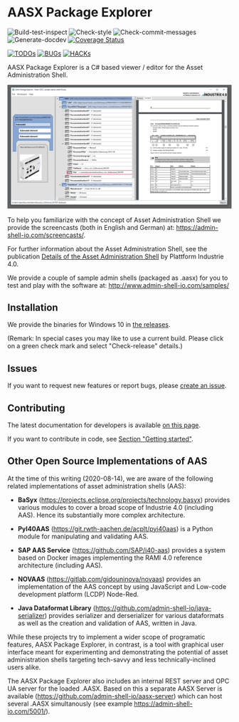 # AASX Package Explorer

![Build-test-inspect](
https://github.com/admin-shell-io/aasx-package-explorer/workflows/Build-test-inspect/badge.svg
) ![Check-style](
https://github.com/admin-shell-io/aasx-package-explorer/actions/workflows/Check-style.yml/badge.svg
) ![Check-commit-messages](
https://github.com/admin-shell-io/aasx-package-explorer/workflows/Check-commit-messages/badge.svg
) ![Generate-docdev](
https://github.com/admin-shell-io/aasx-package-explorer/workflows/Generate-docdev/badge.svg
) [![Coverage Status](
https://coveralls.io/repos/github/admin-shell-io/aasx-package-explorer/badge.svg?branch=master
)](
https://coveralls.io/github/admin-shell-io/aasx-package-explorer?branch=master
)

[![TODOs](
https://admin-shell-io.github.io/aasx-package-explorer/todos/badges/TODOs.svg
)](
https://github.com/admin-shell-io/aasx-package-explorer/blob/gh-pages/todos/task-list/task-list-by-file.md
) [![BUGs](
https://admin-shell-io.github.io/aasx-package-explorer/todos/badges/BUGs.svg
)](
https://github.com/admin-shell-io/aasx-package-explorer/blob/gh-pages/todos/task-list/task-list-by-file.md
) [![HACKs](
https://admin-shell-io.github.io/aasx-package-explorer/todos/badges/HACKs.svg
)](
https://github.com/admin-shell-io/aasx-package-explorer/blob/gh-pages/todos/task-list/task-list-by-file.md
)

AASX Package Explorer is a C# based viewer / editor for the 
Asset Administration Shell.

![screenshot](
https://github.com/admin-shell-io/aasx-package-explorer/raw/master/screenshot.png
)

To help you familiarize with the concept of Asset Administration Shell 
we provide the screencasts (both in English and German) at: 
https://admin-shell-io.com/screencasts/.

For further information about the Asset Administration Shell, see the 
publication [Details of the Asset Administration Shell](
https://www.plattform-i40.de/IP/Redaktion/EN/Standardartikel/specification-administrationshell.html
) by Plattform Industrie 4.0.

We provide a couple of sample admin shells (packaged as .aasx) for you to 
test and play with the software at:
http://www.admin-shell-io.com/samples/

## Installation

We provide the binaries for Windows 10 in [the releases](
https://github.com/admin-shell-io/aasx-package-explorer/releases). 

(Remark: In special cases you may like to use a current build.
Please click on a green check mark and select "Check-release" details.)

## Issues

If you want to request new features or report bugs, please 
[create an issue](
https://github.com/admin-shell-io/aasx-package-explorer/issues/new/choose). 

## Contributing

The latest documentation for developers is available [on this page](
https://admin-shell-io.github.io/aasx-package-explorer/devdoc/
).

If you want to contribute in code, see [Section "Getting started"](
https://admin-shell-io.github.io/aasx-package-explorer/devdoc/getting-started/intro.html
).

## Other Open Source Implementations of AAS

At the time of this writing (2020-08-14), we are aware of the following related
implementations of asset administration shells (AAS):

* **BaSyx** (https://projects.eclipse.org/projects/technology.basyx) provides
  various modules to cover a broad scope of Industrie 4.0 (including AAS).
  Hence its substantially more complex architecture. 
  
* **PyI40AAS** (https://git.rwth-aachen.de/acplt/pyi40aas) is a Python 
  module for manipulating and validating AAS. 
  
* **SAP AAS Service** (https://github.com/SAP/i40-aas) provides a system based
  on Docker images implementing the RAMI 4.0 reference architecture (including
  AAS).

*	**NOVAAS** (https://gitlab.com/gidouninova/novaas) provides an implementation
  of the AAS concept by using JavaScript and Low-code development platform (LCDP)
  Node-Red.

* **Java Dataformat Library** (https://github.com/admin-shell-io/java-serializer)
  provides serializer and derserializer for various dataformats as well as the
  creation and validation of AAS, written in Java.

While these projects try to implement a wider scope of programatic features,
AASX Package Explorer, in contrast, is a tool with graphical user interface 
meant for experimenting and demonstrating the potential of asset administration
shells targeting tech-savvy and less technically-inclined users alike.

The AASX Package Explorer also includes an internal REST server and OPC UA
server for the loaded .AASX. Based on this a separate AASX Server is
available (https://github.com/admin-shell-io/aasx-server) which can host
several .AASX simultanously (see example https://admin-shell-io.com/5001/).


